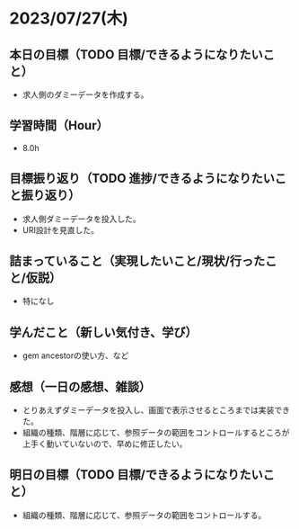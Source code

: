 
# 2023/07/27(木)

## 本日の目標（TODO 目標/できるようになりたいこと）

- 求人側のダミーデータを作成する。

## 学習時間（Hour）

- 8.0h

## 目標振り返り（TODO 進捗/できるようになりたいこと振り返り）

- 求人側ダミーデータを投入した。
- URI設計を見直した。

## 詰まっていること（実現したいこと/現状/行ったこと/仮説）

- 特になし

## 学んだこと（新しい気付き、学び）

- gem ancestorの使い方、など

## 感想（一日の感想、雑談）

- とりあえずダミーデータを投入し、画面で表示させるところまでは実装できた。
- 組織の種類、階層に応じて、参照データの範囲をコントロールするところが上手く動いていないので、早めに修正したい。

## 明日の目標（TODO 目標/できるようになりたいこと）

- 組織の種類、階層に応じて、参照データの範囲をコントロールする。
